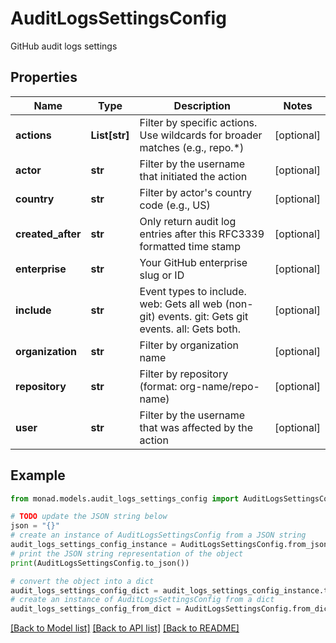 # AuditLogsSettingsConfig

GitHub audit logs settings

## Properties

Name | Type | Description | Notes
------------ | ------------- | ------------- | -------------
**actions** | **List[str]** | Filter by specific actions. Use wildcards for broader matches (e.g., repo.*) | [optional] 
**actor** | **str** | Filter by the username that initiated the action | [optional] 
**country** | **str** | Filter by actor&#39;s country code (e.g., US) | [optional] 
**created_after** | **str** | Only return audit log entries after this RFC3339 formatted time stamp | [optional] 
**enterprise** | **str** | Your GitHub enterprise slug or ID | [optional] 
**include** | **str** | Event types to include. web: Gets all web (non-git) events. git: Gets git events. all: Gets both. | [optional] 
**organization** | **str** | Filter by organization name | [optional] 
**repository** | **str** | Filter by repository (format: org-name/repo-name) | [optional] 
**user** | **str** | Filter by the username that was affected by the action | [optional] 

## Example

```python
from monad.models.audit_logs_settings_config import AuditLogsSettingsConfig

# TODO update the JSON string below
json = "{}"
# create an instance of AuditLogsSettingsConfig from a JSON string
audit_logs_settings_config_instance = AuditLogsSettingsConfig.from_json(json)
# print the JSON string representation of the object
print(AuditLogsSettingsConfig.to_json())

# convert the object into a dict
audit_logs_settings_config_dict = audit_logs_settings_config_instance.to_dict()
# create an instance of AuditLogsSettingsConfig from a dict
audit_logs_settings_config_from_dict = AuditLogsSettingsConfig.from_dict(audit_logs_settings_config_dict)
```
[[Back to Model list]](../README.md#documentation-for-models) [[Back to API list]](../README.md#documentation-for-api-endpoints) [[Back to README]](../README.md)


